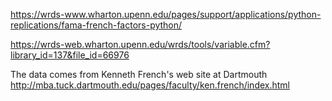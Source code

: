 https://wrds-www.wharton.upenn.edu/pages/support/applications/python-replications/fama-french-factors-python/

https://wrds-web.wharton.upenn.edu/wrds/tools/variable.cfm?library_id=137&file_id=66976

The data comes from Kenneth French's web site at Dartmouth
http://mba.tuck.dartmouth.edu/pages/faculty/ken.french/index.html
